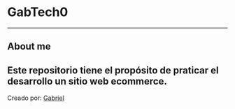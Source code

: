 # GabTech0

---

## About me

## Este repositorio tiene el propósito de praticar el desarrollo un sitio web ecommerce.

Creado por: [Gabriel](https://github.com/iGabe23)
